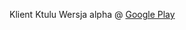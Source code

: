Klient Ktulu
Wersja alpha @ [Google Play](https://play.google.com/apps/testing/com.starsep.ktulu/join?hl=pl)
